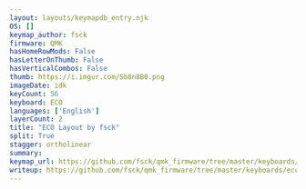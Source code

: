 ```yaml
---
layout: layouts/keymapdb_entry.njk
OS: []
keymap_author: fsck
firmware: QMK
hasHomeRowMods: False
hasLetterOnThumb: False
hasVerticalCombos: False
thumb: https://i.imgur.com/Sb8n8B0.png
imageDate: idk
keyCount: 56
keyboard: ECO
languages: ['English']
layerCount: 2
title: "ECO Layout by fsck"
split: True
stagger: ortholinear
summary: 
keymap_url: https://github.com/fsck/qmk_firmware/tree/master/keyboards/eco/keymaps/fsck
writeup: https://github.com/fsck/qmk_firmware/tree/master/keyboards/eco/keymaps/fsck/readme.md
---
```

